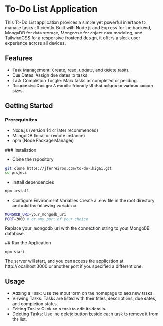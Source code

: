 # To-Do List Application
This To-Do List application provides a simple yet powerful interface to manage tasks efficiently. Built with Node.js and Express for the backend, MongoDB for data storage, Mongoose for object data modeling, and TailwindCSS for a responsive frontend design, it offers a sleek user experience across all devices.

## Features
- Task Management: Create, read, update, and delete tasks.
- Due Dates: Assign due dates to tasks.
- Task Completion Toggle: Mark tasks as completed or pending.
- Responsive Design: A mobile-friendly UI that adapts to various screen sizes.

## Getting Started

### Prerequisites
- Node.js (version 14 or later recommended)
- MongoDB (local or remote instance)
- npm (Node Package Manager)

### Installation
- Clone the repository
``` bash 
git clone https://jferreiros.com/to-do-ikigai.git
cd project
```

- Install dependencies
```bash
npm install
``` 

- Configure Environment Variables
Create a .env file in the root directory and add the following variables:
```bash
MONGODB_URI=your_mongodb_uri
PORT=3000 # or any port of your choice
```
Replace your_mongodb_uri with the connection string to your MongoDB database.

## Run the Application
```bash
npm start
```
The server will start, and you can access the application at http://localhost:3000 or another port if you specified a different one.

## Usage
- Adding a Task: Use the input form on the homepage to add new tasks.
- Viewing Tasks: Tasks are listed with their titles, descriptions, due dates, and completion status.
- Editing Tasks: Click on a task to edit its details.
- Deleting Tasks: Use the delete button beside each task to remove it from the list.
